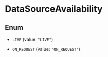 

# DataSourceAvailability

## Enum


* `LIVE` (value: `"LIVE"`)

* `ON_REQUEST` (value: `"ON_REQUEST"`)



